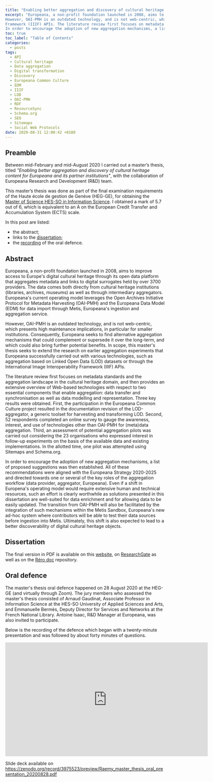 ```yaml
---
title: "Enabling better aggregation and discovery of cultural heritage content for Europeana and its partner institutions"
excerpt: "Europeana, a non-profit foundation launched in 2008, aims to improve access to Europe's digital cultural heritage through its open data platform that aggregates metadata and links to digital surrogates held by over 3700 providers. The data comes both directly from cultural heritage institutions (libraries, archives, museums) as well as through intermediary aggregators. Europeana's current operating model leverages the Open Archives Initiative Protocol for Metadata Harvesting (OAI-PMH) and the Europeana Data Model (EDM) for data import through Metis, Europeana's ingestion and aggregation service.
However, OAI-PMH is an outdated technology, and is not web-centric, which presents high maintenance implications, in particular for smaller institutions. Consequently, Europeana seeks to find alternative aggregation mechanisms that could complement or supersede it over the long-term, and which could also bring further potential benefits. In scope, this master's thesis seeks to extend the research on earlier aggregation experiments that Europeana successfully carried out with various technologies, such as aggregation based on Linked Open Data (LOD) datasets or through the International Image Interoperability
Framework (IIIF) APIs. The literature review first focuses on metadata standards and the aggregation landscape in the cultural heritage domain, and then provides an extensive overview of Web-based technologies with respect to two essential components that enable aggregation: data transfer and synchronisation as well as data modelling and representation. Three key results were obtained. First, the participation in the Europeana Common Culture project resulted in the documentation revision of the LOD-aggregator, a generic toolset for harvesting and transforming LOD. Second, 52 respondents completed an online survey to gauge the awareness, interest, and use of technologies other than OAI-PMH for (meta)data aggregation. Third, an assessment of potential aggregation pilots was carried out considering the 23 organisations who expressed interest in follow-up experiments on the basis of the available data and existing implementations. In the allotted time, one pilot was attempted using Sitemaps and Schema.org. 
In order to encourage the adoption of new aggregation mechanisms, a list of proposed suggestions was then established. All of these recommendations were aligned with the Europeana Strategy 2020-2025 and directed towards one or several of the key roles of the aggregation workflow (data provider, aggregator, Europeana). Even if a shift in Europena's operating model would require extensive human and technical resources, such an effort is clearly worthwhile as solutions presented in this dissertation are well-suited for data enrichment and for allowing data to be easily updated. The transition from OAI-PMH will also be facilitated by the integration of such mechanisms within the Metis Sandbox, Europeana's new ad-hoc system where contributors will be able to test their data sources before ingestion into Metis. Ultimately, this shift is also expected to lead to a better discoverability of digital cultural heritage objects."
toc: true
toc_label: "Table of Contents"
categories:
  - posts
tags:
  - API
  - Cultural heritage
  - Data aggregation
  - Digital transformation
  - Discovery
  - Europeana Common Culture
  - EDM
  - IIIF
  - LOD
  - OAI-PMH
  - RDF
  - ResourceSync
  - Schema.org
  - SEO
  - Sitemaps
  - Social Web Protocols
date: 2020-08-31 12:00:42 +0100
---
```


## Preamble

Between mid-February and mid-August 2020 I carried out a master’s thesis, titled *"Enabling better aggregation and discovery of cultural heritage content for Europeana and its partner institutions"*, with the collaboration of Europeana Research and Development (R&D) team. 

This master’s thesis was done as part of the final examination requirements of the Haute école de gestion de Genève (HEG-GE), for obtaining the [Master of Science HES-SO in Information Science][master-is]. I obtained a mark of 5.7 out of 6, which is equivalent to an A on the European Credit Transfer and Accumulation System (ECTS) scale.

In this post are listed:
- the abstract;
- links to the [dissertation][tm];
- the [recording][tm-defence] of the oral defence. 

## Abstract

Europeana, a non-profit foundation launched in 2008, aims to improve access to Europe's digital cultural heritage through its open data platform that aggregates metadata and links to digital surrogates held by over 3700 providers. The data comes both directly from cultural heritage institutions (libraries, archives, museums) as well as through intermediary aggregators. Europeana's current operating model leverages the Open Archives Initiative Protocol for Metadata Harvesting (OAI-PMH) and the Europeana Data Model (EDM) for data import through Metis, Europeana's ingestion and aggregation service.

However, OAI-PMH is an outdated technology, and is not web-centric, which presents high maintenance implications, in particular for smaller institutions. Consequently, Europeana seeks to find alternative aggregation mechanisms that could complement or supersede it over the long-term, and which could also bring further potential benefits. In scope, this master's thesis seeks to extend the research on earlier aggregation experiments that Europeana successfully carried out with various technologies, such as aggregation based on Linked Open Data (LOD) datasets or through the International Image Interoperability
Framework (IIIF) APIs. 

The literature review first focuses on metadata standards and the aggregation landscape in the cultural heritage domain, and then provides an extensive overview of Web-based technologies with respect to two essential components that enable aggregation: data transfer and synchronisation as well as data modelling and representation. Three key results were obtained. First, the participation in the Europeana Common Culture project resulted in the documentation revision of the LOD-aggregator, a generic toolset for harvesting and transforming LOD. Second, 52 respondents completed an online survey to gauge the awareness, interest, and use of technologies other than OAI-PMH for (meta)data aggregation. Third, an assessment of potential aggregation pilots was carried out considering the 23 organisations who expressed interest in follow-up experiments on the basis of the available data and existing implementations. In the allotted time, one pilot was attempted using Sitemaps and Schema.org. 

In order to encourage the adoption of new aggregation mechanisms, a list of proposed suggestions was then established. All of these recommendations were aligned with the Europeana Strategy 2020-2025 and directed towards one or several of the key roles of the aggregation workflow (data provider, aggregator, Europeana). Even if a shift in Europena's operating model would require extensive human and technical resources, such an effort is clearly worthwhile as solutions presented in this dissertation are well-suited for data enrichment and for allowing data to be easily updated. The transition from OAI-PMH will also be facilitated by the integration of such mechanisms within the Metis Sandbox, Europeana's new ad-hoc system where contributors will be able to test their data sources before ingestion into Metis. Ultimately, this shift is also expected to lead to a better discoverability of digital cultural heritage objects.

## Dissertation

The final version in PDF is available on this [website][tm], on [ResearchGate][rg] as well as on the [Réro doc][rerodoc] repository.

## Oral defence

The master's thesis oral defence happened on 28 August 2020 at the HEG-GE (and virtually through Zoom). The jury members who assessed the master's thesis consisted of Arnaud Gaudinat, Associate Professor in Information Science at the HES-SO University of Applied Sciences and Arts, and Emmanuelle Bermès, Deputy Director for Services and Networks at the French National Library. Antoine Isaac, R&D Manager at Europeana, was also invited to participate. 

Below is the recording of the defence which began with a twenty-minute presentation and was followed by about forty minutes of questions. 

<iframe src="https://player.vimeo.com/video/453003769" width="640" height="360" frameborder="0" allow="autoplay; fullscreen" allowfullscreen></iframe>

Slide deck available on <https://zenodo.org/record/3975523/preview/Raemy_master_thesis_oral_presentation_20200828.pdf>

[master-is]: https://www.hesge.ch/heg/formation-base/masters-science/master-en-sciences-linformation
[tm]: doc/Mastersthesis_europeana_raemyjulien_FV.pdf
[tm-defence]: https://vimeo.com/453003769
[rg]: https://doi.org/10.13140/RG.2.2.14690.35521
[rerodoc]: https://doc.rero.ch/record/329698



